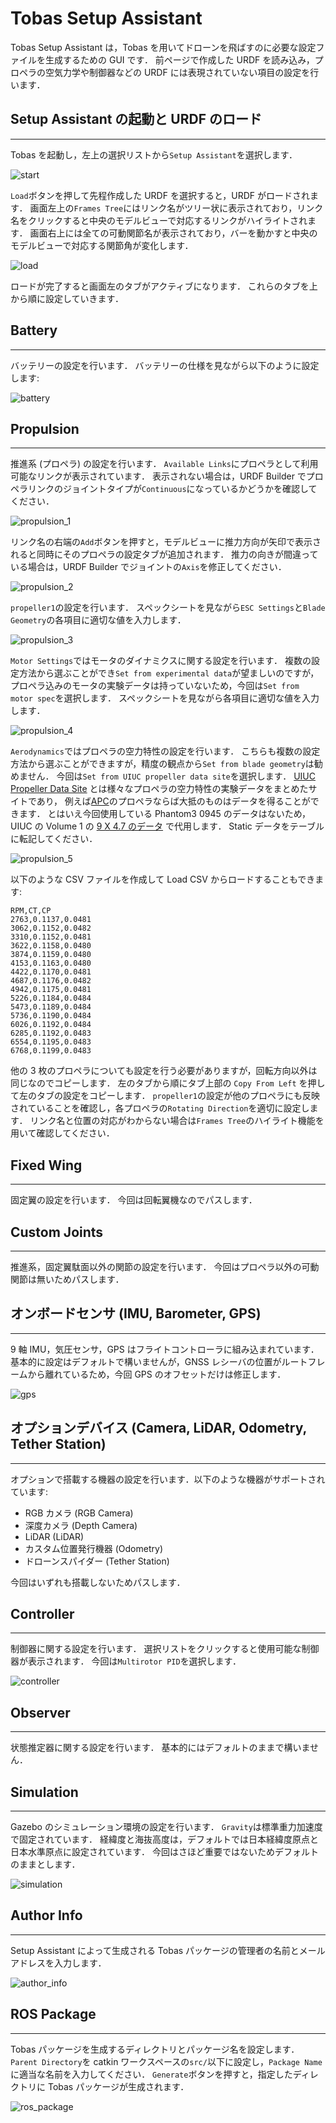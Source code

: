 # Tobas Setup Assistant

Tobas Setup Assistant は，Tobas を用いてドローンを飛ばすのに必要な設定ファイルを生成するための GUI です．
前ページで作成した URDF を読み込み，プロペラの空気力学や制御器などの URDF には表現されていない項目の設定を行います．

## Setup Assistant の起動と URDF のロード

---

Tobas を起動し，左上の選択リストから`Setup Assistant`を選択します．

![start](resources/setup_assistant/start.png)

`Load`ボタンを押して先程作成した URDF を選択すると，URDF がロードされます．
画面左上の`Frames Tree`にはリンク名がツリー状に表示されており，リンク名をクリックすると中央のモデルビューで対応するリンクがハイライトされます．
画面右上には全ての可動関節名が表示されており，バーを動かすと中央のモデルビューで対応する関節角が変化します．

![load](resources/setup_assistant/load.png)

ロードが完了すると画面左のタブがアクティブになります．
これらのタブを上から順に設定していきます．

## Battery

---

バッテリーの設定を行います．
バッテリーの仕様を見ながら以下のように設定します:

![battery](resources/setup_assistant/battery.png)

## Propulsion

---

推進系 (プロペラ) の設定を行います．
`Available Links`にプロペラとして利用可能なリンクが表示されています．
表示されない場合は，URDF Builder でプロペラリンクのジョイントタイプが`Continuous`になっているかどうかを確認してください．

![propulsion_1](resources/setup_assistant/propulsion_1.png)

リンク名の右端の`Add`ボタンを押すと，モデルビューに推力方向が矢印で表示されると同時にそのプロペラの設定タブが追加されます．
推力の向きが間違っている場合は，URDF Builder でジョイントの`Axis`を修正してください．

![propulsion_2](resources/setup_assistant/propulsion_2.png)

`propeller1`の設定を行います．
スペックシートを見ながら`ESC Settings`と`Blade Geometry`の各項目に適切な値を入力します．

![propulsion_3](resources/setup_assistant/propulsion_3.png)

`Motor Settings`ではモータのダイナミクスに関する設定を行います．
複数の設定方法から選ぶことができ`Set from experimental data`が望ましいのですが，
プロペラ込みのモータの実験データは持っていないため，今回は`Set from motor spec`を選択します．
スペックシートを見ながら各項目に適切な値を入力します．

![propulsion_4](resources/setup_assistant/propulsion_4.png)

`Aerodynamics`ではプロペラの空力特性の設定を行います．
こちらも複数の設定方法から選ぶことができますが，精度の観点から`Set from blade geometry`は勧めません．
今回は`Set from UIUC propeller data site`を選択します．
<a href=https://m-selig.ae.illinois.edu/props/propDB.html target="_blank">UIUC Propeller Data Site</a>
とは様々なプロペラの空力特性の実験データをまとめたサイトであり，
例えば<a href=https://www.apcprop.com/ target="_blank">APC</a>のプロペラならば大抵のものはデータを得ることができます．
とはいえ今回使用している Phantom3 0945 のデータはないため，UIUC の Volume 1 の
<a href=https://m-selig.ae.illinois.edu/props/volume-1/data/apcsf_9x4.7_static_kt1032.txt target="_blank">9 X 4.7 のデータ</a>
で代用します．
Static データをテーブルに転記してください．

![propulsion_5](resources/setup_assistant/propulsion_5.png)

以下のような CSV ファイルを作成して Load CSV からロードすることもできます:

```csv
RPM,CT,CP
2763,0.1137,0.0481
3062,0.1152,0.0482
3310,0.1152,0.0481
3622,0.1158,0.0480
3874,0.1159,0.0480
4153,0.1163,0.0480
4422,0.1170,0.0481
4687,0.1176,0.0482
4942,0.1175,0.0481
5226,0.1184,0.0484
5473,0.1189,0.0484
5736,0.1190,0.0484
6026,0.1192,0.0484
6285,0.1192,0.0483
6554,0.1195,0.0483
6768,0.1199,0.0483
```

他の 3 枚のプロペラについても設定を行う必要がありますが，回転方向以外は同じなのでコピーします．
左のタブから順にタブ上部の `Copy From Left` を押して左のタブの設定をコピーします．
`propeller1`の設定が他のプロペラにも反映されていることを確認し，各プロペラの`Rotating Direction`を適切に設定します．
リンク名と位置の対応がわからない場合は`Frames Tree`のハイライト機能を用いて確認してください．

## Fixed Wing

---

固定翼の設定を行います．
今回は回転翼機なのでパスします．

## Custom Joints

---

推進系，固定翼駄面以外の関節の設定を行います．
今回はプロペラ以外の可動関節は無いためパスします．

## オンボードセンサ (IMU, Barometer, GPS)

---

9 軸 IMU，気圧センサ，GPS はフライトコントローラに組み込まれています．
基本的に設定はデフォルトで構いませんが，GNSS レシーバの位置がルートフレームから離れているため，今回 GPS のオフセットだけは修正します．

![gps](resources/setup_assistant/gps.png)

## オプションデバイス (Camera, LiDAR, Odometry, Tether Station)

---

オプションで搭載する機器の設定を行います．以下のような機器がサポートされています:

- RGB カメラ (RGB Camera)
- 深度カメラ (Depth Camera)
- LiDAR (LiDAR)
- カスタム位置発行機器 (Odometry)
- ドローンスパイダー (Tether Station)

今回はいずれも搭載しないためパスします．

## Controller

---

制御器に関する設定を行います．
選択リストをクリックすると使用可能な制御器が表示されます．
今回は`Multirotor PID`を選択します．

![controller](resources/setup_assistant/controller.png)

## Observer

---

状態推定器に関する設定を行います．
基本的にはデフォルトのままで構いません．

## Simulation

---

Gazebo のシミュレーション環境の設定を行います．
`Gravity`は標準重力加速度で固定されています．
経緯度と海抜高度は，デフォルトでは日本経緯度原点と日本水準原点に設定されています．
今回はさほど重要ではないためデフォルトのままとします．

![simulation](resources/setup_assistant/simulation.png)

## Author Info

---

Setup Assistant によって生成される Tobas パッケージの管理者の名前とメールアドレスを入力します．

![author_info](resources/setup_assistant/author_info.png)

## ROS Package

---

Tobas パッケージを生成するディレクトリとパッケージ名を設定します．
`Parent Directory`を catkin ワークスペースの`src/`以下に設定し，`Package Name`に適当な名前を入力してください．
`Generate`ボタンを押すと，指定したディレクトリに Tobas パッケージが生成されます．

![ros_package](resources/setup_assistant/ros_package.png)
